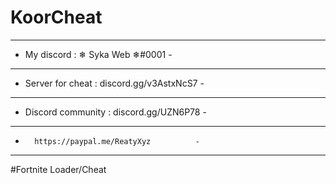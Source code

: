 # KoorCheat
---------------------------------------------
- My discord : ❄ Syka Web ❄#0001           -
---------------------------------------------
- Server for cheat : discord.gg/v3AstxNcS7 -
---------------------------------------------
- Discord community : discord.gg/UZN6P78    -
---------------------------------------------
-       https://paypal.me/ReatyXyz          -
---------------------------------------------
#Fortnite Loader/Cheat
